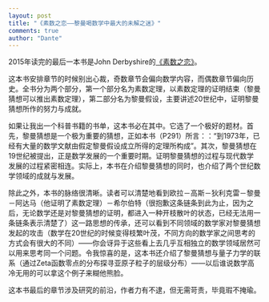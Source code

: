 ```yaml
---
layout: post
title: "《素数之恋——黎曼喝数学中最大的未解之迷》"
comments: true
author: "Dante"
---
```


2015年读完的最后一本书是John Derbyshire的[《素数之恋》](http://book.douban.com/subject/26293336/)。

这本书安排章节的时候别出心裁，奇数章节会偏向数学内容，而偶数章节偏向历史。全书分为两个部分，第一个部分名为素数定理，以素数定理的证明结束（黎曼猜想可以推出素数定理），第二部分名为黎曼假设，主要讲述20世纪中，证明黎曼猜想所作的努力与成就。

如果让我出一个科普书籍的书单，这本书必在其中。它选了一个极好的题材。首先，黎曼猜想是一个极为重要的猜想，正如本书（P291）所言：：“到1973年，已经有大量的数学文献由假定黎曼假设成立所得的定理所构成”。其次，黎曼猜想在19世纪被提出，正是数学发展的一个重要时期。证明黎曼猜想的过程与现代数学发展的过程紧密相连。实际上，本书在介绍黎曼猜想的同时，也介绍了两个世纪数学领域的成就与发展。

除此之外，本书的脉络很清晰。读者可以清楚地看到欧拉－高斯－狄利克雷－黎曼－阿达马（他证明了素数定理）－希尔伯特（很抱歉这条链条到此为止，因为之后，无论数学还是对黎曼猜想的证明，都进入一种开枝散叶的状态，已经无法用一条链条表示清楚了）这一路思想的传承，还可以看到不同领域的数学家对黎曼猜想发起的攻击（数学在20世纪的时候变得枝繁叶茂，不同方向的数学家之间思考的方式会有很大的不同）——你会讶异于这些看上去几乎互相独立的数学领域居然可以用来思考同一个问题。令我惊喜的是，这本书还介绍了黎曼猜想与量子力学的联系（通过Zeta函数零点的分布探寻亚原子粒子的层级分布）——以后谁说数学高冷无用的可以拿这个例子来糊他熊脸。

这本书最后的章节涉及研究的前沿，作者力有不逮，但无需苛责，毕竟瑕不掩瑜。